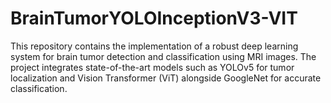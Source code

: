# BrainTumorYOLOInceptionV3-VIT
This repository contains the implementation of a robust deep learning system for brain tumor detection and classification using MRI images. The project integrates state-of-the-art models such as YOLOv5 for tumor localization and Vision Transformer (ViT) alongside GoogleNet for accurate classification.
